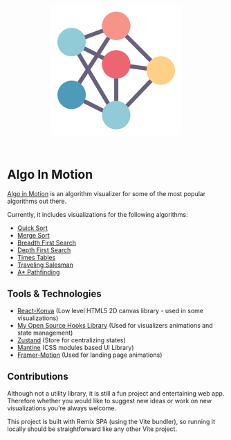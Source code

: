 <p align="center">
  <a  href="https://algoinmotion.xyz/">
	  <img  alt="Omar Kreidly"  src="./public/favicon.svg"  width="300" />
  </a>
</p>

<br />

# Algo In Motion

[Algo in Motion](https://algoinmotion.xyz/) is an algorithm visualizer for some of the most popular algorithms out there.

Currently, it includes visualizations for the following algorithms:

- [Quick Sort](https://algoinmotion.xyz/algorithms/quick-sort)
- [Merge Sort](https://algoinmotion.xyz/algorithms/merge-sort)
- [Breadth First Search](https://algoinmotion.xyz/algorithms/bfs)
- [Depth First Search](https://algoinmotion.xyz/algorithms/dfs)
- [Times Tables](https://algoinmotion.xyz/algorithms/times-tables)
- [Traveling Salesman](https://algoinmotion.xyz/algorithms/traveling-salesman)
- [A\* Pathfinding](https://algoinmotion.xyz/algorithms/pathfinding)

## Tools & Technologies

- [React-Konva](https://konvajs.org/docs/react/index.html) (Low level HTML5 2D canvas library - used in some visualizations)
- [My Open Source Hooks Library](https://github.com/mhmdjaw/react-hooks) (Used for visualizers animations and state management)
- [Zustand](https://docs.pmnd.rs/zustand/getting-started/introduction) (Store for centralizing states)
- [Mantine](https://mantine.dev/) (CSS modules based UI Library)
- [Framer-Motion](https://www.framer.com/motion) (Used for landing page animations)

## Contributions

Although not a utility library, it is still a fun project and entertaining web app. Therefore whether you would like to suggest new ideas or work on new visualizations you're always welcome.

This project is built with Remix SPA (using the Vite bundler), so running it locally should be straightforward like any other Vite project.
